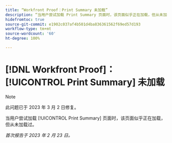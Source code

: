 ```yaml
---
title: “Workfront Proof：Print Summary 未加载”
description: “当用户尝试加载 Print Summary 页面时，该页面似乎正在加载，但从未加载过。”
hidefromtoc: true
source-git-commit: e1902c037af4b501d4ba836361562f69ed57d193
workflow-type: tm+mt
source-wordcount: '60'
ht-degree: 100%

---
```



# [!DNL Workfront Proof]：[!UICONTROL Print Summary] 未加载

>[!NOTE]
>
>此问题已于 2023 年 3 月 2 日修复。

当用户尝试加载 [!UICONTROL Print Summary] 页面时，该页面似乎正在加载，但从未加载过。

_首次报告于 2023 年 2 月 23 日。_

